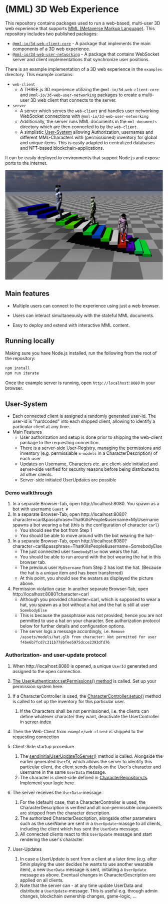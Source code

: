 # (MML) 3D Web Experience

This repository contains packages used to run a web-based, multi-user 3D web experience that
supports [MML (Metaverse Markup Language)](https://mml.io/). This repository includes two published
packages:

- [`@mml-io/3d-web-client-core`](./packages/3d-web-client-core) - A package that implements the main
  components of a 3D web experience.
- [`@mml-io/3d-web-user-networking`](./packages/3d-web-user-networking) - A package that contains
  WebSocket server and client implementations that synchronize user positions.

There is an example implementation of a 3D web experience in the `examples` directory. This example
contains:

- `web-client`
  - A THREE.js 3D experience utilizing the `@mml-io/3d-web-client-core` and
    `@mml-io/3d-web-user-networking` packages to create a multi-user 3D web client that connects to
    the server.
- `server`
  - A server which serves the `web-client` and handles user networking WebSocket connections with
    `@mml-io/3d-web-user-networking`
  - Additionally, the server runs MML documents in the `mml-documents` directory which are then
    connected to by the `web-client`.
  - A simplistic [User-System](#user-system) allowing Authorization, usernames and different MML-Characters with (permissioned) inventory for global and unique items. This is easily adapted to centralized databases and NFT-based blockchain-applications. 

It can be easily deployed to environments that support Node.js and expose ports to the internet.

<img src="./playground.jpg">

## Main features

- Multiple users can connect to the experience using just a web browser.

- Users can interact simultaneously with the stateful MML documents.

- Easy to deploy and extend with interactive MML content.

## Running locally

Making sure you have Node.js installed, run the following from the root of the repository:

```bash
npm install
npm run iterate
```

Once the example server is running, open `http://localhost:8080` in your browser.

## User-System
- Each connected client is assigned a randomly generated user-id. The user-id is "hardcoded" into each shipped client, allowing to identify a particular client at any time.
- Main Features
   - User authorization and setup is done prior to shipping the web-client package to the requesting connection.
   - There is a server-side User-Registry, managing the permissions and inventory (e.g. permissiable `m-models` in a CharacterDescription) of each user
  - Updates on Username, Characters etc. are client-side initiated and server-side verified for security reasons before being distributed to all other clients. 
  - Server-side initiated UserUpdates are possible

### Demo walkthrough
1. In a separate Browser-Tab, open http://localhost:8080. You spawn as a bot with username `Guest #`
1. In a separate Browser-Tab, open http://localhost:8080?character=carl&passphrase=ThatKillsPeople&username=MyUsername spawns a bot wearing a hat (this is the configuration of character `carl`)
   - You should see the bot from Step 1
   - You should be able to move around with the bot wearing the hat-
1. In a separate Browser-Tab, open http://localhost:8080?character=carl&passphrase=ThatKillsPeople&username=SomebodyElse
   - The just connected user `SomebodyElse` now wears the hat.
   - You should be able to run around with the bot wearing the hat in this browser tab.
   - The previous user `MyUsername` from Step 2 has lost the hat. (Because the hat is a unique item and has been transferred)
   - At this point, you should see the avatars as displayed the picture above.
1. Permission violation case: In another separate Browser-Tab, open http://localhost:8080?character=carl
   - Although you provided character=carl, which is supposed to wear a hat, you spawn as a bot without a hat and the hat is still at user `SomebodyElse`
   - This is because the passphrase was not provided, hence you are not permitted to use a hat on your character. See authorization protocol below for further details and configuration options.
   - The server logs a message accordingly, i.e. `Remove /assets/models/hat.glb from character: Not permitted for user f4be6b7fcd7c311b778bfee5975dcce2393dfd76`
   

### Authorization- and user-update protocol
1. When http://localhost:8080 is opened, a unique `UserId` generated and assigned to the open connection. 
1. [The UserAuthenticator.setPermissions() method](example/server/src/auth.ts) is called. Set up your permission system here.
1. If a CharacterController is used, the [CharacterController.setup()](example/server/src/CharacterControl.ts) method is called to set up the inventory for this particular user. 
   1. If the Characters shall be not permissioned, i.e. the clients can define whatever character they want, deactivate the UserController in [server-index](example/server/src/index.ts)
1. Then the Web-Client from `example/web-client` is shipped to the requesting connection
1. Client-Side startup procedure
   1. The [sendInitialUserUpdateToServer()](example/web-client/src/index.ts) method is called. Alongside the earlier generated `UserId`, which allows the server to identify this particular client, the client sends details on the User's character and username in the same `UserData` message. 
   1. The character is client-side defined in [CharacterRepository.ts](example/web-client/src/CharacterRepository.ts). Implement your logic here. 
   
1. The server receives the `UserData`-message. 
   1. For the (default) case, that a CharacterController is used, the CharacterDescription is verified and all non-permissible components are stripped from the character description.
   1. The authorized CharacterDescription, alongside other parameters such as the userName are sent in a `UserUpdate`-massge to all clients, including the client which has sent the `UserData` message.
   1. All connected clients react to this `UserUpdate` message and start rendering the user's character.

1. User-Updates
   1. In case a UserUpdate is sent from a client at a later time (e.g. after 5min playing the user decides he wants to use another wearable item), a new `UserData` message is sent, initiating a `UserUpdate` message as above. Eventual changes in CharacterDescription are applied on all clients.
   1. Note that the server can - at any time update UserData and distribute a `UserUpdate`-message. This is useful e.g. through admin changes, blockchain ownership changes, game-logic, ...
